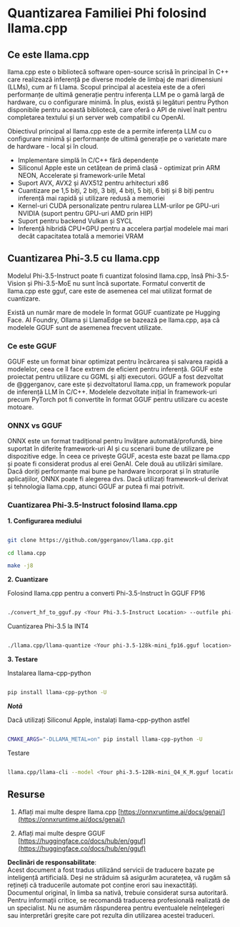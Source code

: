 # **Quantizarea Familiei Phi folosind llama.cpp**

## **Ce este llama.cpp**

llama.cpp este o bibliotecă software open-source scrisă în principal în C++ care realizează inferență pe diverse modele de limbaj de mari dimensiuni (LLMs), cum ar fi Llama. Scopul principal al acesteia este de a oferi performanțe de ultimă generație pentru inferența LLM pe o gamă largă de hardware, cu o configurare minimă. În plus, există și legături pentru Python disponibile pentru această bibliotecă, care oferă o API de nivel înalt pentru completarea textului și un server web compatibil cu OpenAI.

Obiectivul principal al llama.cpp este de a permite inferența LLM cu o configurare minimă și performanțe de ultimă generație pe o varietate mare de hardware - local și în cloud.

- Implementare simplă în C/C++ fără dependențe
- Siliconul Apple este un cetățean de primă clasă - optimizat prin ARM NEON, Accelerate și framework-urile Metal
- Suport AVX, AVX2 și AVX512 pentru arhitecturi x86
- Cuantizare pe 1,5 biți, 2 biți, 3 biți, 4 biți, 5 biți, 6 biți și 8 biți pentru inferență mai rapidă și utilizare redusă a memoriei
- Kernel-uri CUDA personalizate pentru rularea LLM-urilor pe GPU-uri NVIDIA (suport pentru GPU-uri AMD prin HIP)
- Suport pentru backend Vulkan și SYCL
- Inferență hibridă CPU+GPU pentru a accelera parțial modelele mai mari decât capacitatea totală a memoriei VRAM

## **Cuantizarea Phi-3.5 cu llama.cpp**

Modelul Phi-3.5-Instruct poate fi cuantizat folosind llama.cpp, însă Phi-3.5-Vision și Phi-3.5-MoE nu sunt încă suportate. Formatul convertit de llama.cpp este gguf, care este de asemenea cel mai utilizat format de cuantizare.

Există un număr mare de modele în format GGUF cuantizate pe Hugging Face. AI Foundry, Ollama și LlamaEdge se bazează pe llama.cpp, așa că modelele GGUF sunt de asemenea frecvent utilizate.

### **Ce este GGUF**

GGUF este un format binar optimizat pentru încărcarea și salvarea rapidă a modelelor, ceea ce îl face extrem de eficient pentru inferență. GGUF este proiectat pentru utilizare cu GGML și alți executori. GGUF a fost dezvoltat de @ggerganov, care este și dezvoltatorul llama.cpp, un framework popular de inferență LLM în C/C++. Modelele dezvoltate inițial în framework-uri precum PyTorch pot fi convertite în format GGUF pentru utilizare cu aceste motoare.

### **ONNX vs GGUF**

ONNX este un format tradițional pentru învățare automată/profundă, bine suportat în diferite framework-uri AI și cu scenarii bune de utilizare pe dispozitive edge. În ceea ce privește GGUF, acesta este bazat pe llama.cpp și poate fi considerat produs al erei GenAI. Cele două au utilizări similare. Dacă doriți performanțe mai bune pe hardware încorporat și în straturile aplicațiilor, ONNX poate fi alegerea dvs. Dacă utilizați framework-ul derivat și tehnologia llama.cpp, atunci GGUF ar putea fi mai potrivit.

### **Cuantizarea Phi-3.5-Instruct folosind llama.cpp**

**1. Configurarea mediului**


```bash

git clone https://github.com/ggerganov/llama.cpp.git

cd llama.cpp

make -j8

```


**2. Cuantizare**

Folosind llama.cpp pentru a converti Phi-3.5-Instruct în GGUF FP16


```bash

./convert_hf_to_gguf.py <Your Phi-3.5-Instruct Location> --outfile phi-3.5-128k-mini_fp16.gguf

```

Cuantizarea Phi-3.5 la INT4


```bash

./llama.cpp/llama-quantize <Your phi-3.5-128k-mini_fp16.gguf location> ./gguf/phi-3.5-128k-mini_Q4_K_M.gguf Q4_K_M

```


**3. Testare**

Instalarea llama-cpp-python


```bash

pip install llama-cpp-python -U

```

***Notă*** 

Dacă utilizați Siliconul Apple, instalați llama-cpp-python astfel


```bash

CMAKE_ARGS="-DLLAMA_METAL=on" pip install llama-cpp-python -U

```

Testare 


```bash

llama.cpp/llama-cli --model <Your phi-3.5-128k-mini_Q4_K_M.gguf location> --prompt "<|user|>\nCan you introduce .NET<|end|>\n<|assistant|>\n"  --gpu-layers 10

```



## **Resurse**

1. Aflați mai multe despre llama.cpp [https://onnxruntime.ai/docs/genai/](https://onnxruntime.ai/docs/genai/)

2. Aflați mai multe despre GGUF [https://huggingface.co/docs/hub/en/gguf](https://huggingface.co/docs/hub/en/gguf)

**Declinări de responsabilitate**:  
Acest document a fost tradus utilizând servicii de traducere bazate pe inteligență artificială. Deși ne străduim să asigurăm acuratețea, vă rugăm să rețineți că traducerile automate pot conține erori sau inexactități. Documentul original, în limba sa nativă, trebuie considerat sursa autoritară. Pentru informații critice, se recomandă traducerea profesională realizată de un specialist. Nu ne asumăm răspunderea pentru eventualele neînțelegeri sau interpretări greșite care pot rezulta din utilizarea acestei traduceri.